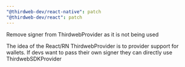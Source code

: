 ```yaml
---
"@thirdweb-dev/react-native": patch
"@thirdweb-dev/react": patch
---
```


Remove signer from ThirdwebProvider as it is not being used

The idea of the React/RN ThirdwebProvider is to provider support for wallets. If devs want to pass their own signer they can directly use ThirdwebSDKProvider
